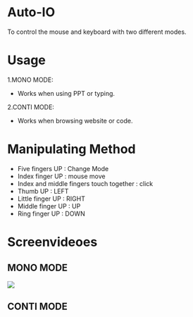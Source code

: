 # Auto-IO
To control the mouse and keyboard with two different modes.
# Usage
1.MONO MODE:
* Works when using PPT or typing.<br/>

2.CONTI MODE:
* Works when browsing website or code.
# Manipulating Method
* Five fingers UP : Change Mode
* Index finger UP : mouse move
* Index and middle fingers touch together : click
* Thumb UP : LEFT
* Little finger UP : RIGHT
* Middle finger UP : UP
* Ring finger UP : DOWN
# Screenvideoes
## MONO MODE
![](https://github.com/Appmedia06/Auto-IO/commit/be007e2c2d5ff50580cc6160e0fad0d286d8bae2)
## CONTI MODE



